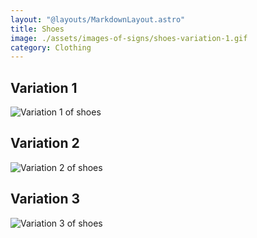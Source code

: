 ```yaml
---
layout: "@layouts/MarkdownLayout.astro"
title: Shoes
image: ./assets/images-of-signs/shoes-variation-1.gif
category: Clothing
---
```


## Variation 1

![Variation 1 of shoes](@signs/shoes-variation-1.gif)

## Variation 2

![Variation 2 of shoes](@signs/shoes-variation-2.gif)

## Variation 3

![Variation 3 of shoes](@signs/shoes-variation-3.gif)
